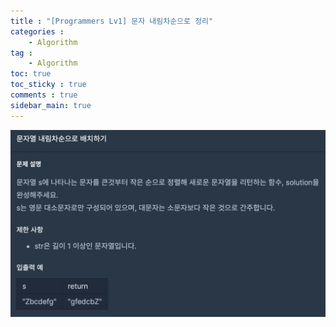 ```yaml
---
title : "[Programmers Lv1] 문자 내림차순으로 정리"
categories :
    - Algorithm
tag :
    - Algorithm
toc: true
toc_sticky : true
comments : true
sidebar_main: true
---
```


<img src="../../images/str_down.png" alt="str_down" style="zoom: 50%;" />
